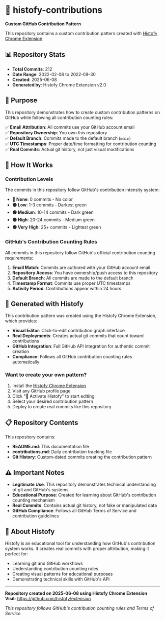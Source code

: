 # 🎨 histofy-contributions

**Custom GitHub Contribution Pattern**

This repository contains a custom contribution pattern created with [Histofy Chrome Extension](https://github.com/histofy/extension).

## 📊 Repository Stats

- **Total Commits**: 212
- **Date Range**: 2022-02-08 to 2022-09-30
- **Created**: 2025-06-08
- **Generated by**: Histofy Chrome Extension v2.0

## 🎯 Purpose

This repository demonstrates how to create custom contribution patterns on GitHub while following all contribution counting rules:

✅ **Email Attribution**: All commits use your GitHub account email  
✅ **Repository Ownership**: You own this repository  
✅ **Default Branch**: Commits made to the default branch (`main`)  
✅ **UTC Timestamps**: Proper date/time formatting for contribution counting  
✅ **Real Commits**: Actual git history, not just visual modifications  

## 🚀 How It Works

### Contribution Levels
The commits in this repository follow GitHub's contribution intensity system:

- **🔲 None**: 0 commits - No color
- **🟢 Low**: 1-3 commits - Darkest green  
- **🟢 Medium**: 10-14 commits - Dark green
- **🟢 High**: 20-24 commits - Medium green
- **🟢 Very High**: 25+ commits - Lightest green

### GitHub's Contribution Counting Rules
All commits in this repository follow GitHub's official contribution counting requirements:

1. **Email Match**: Commits are authored with your GitHub account email
2. **Repository Access**: You have ownership/push access to this repository  
3. **Default Branch**: All commits are made to the default branch
4. **Timestamp Format**: Commits use proper UTC timestamps
5. **Activity Period**: Contributions appear within 24 hours

## 🔧 Generated with Histofy

This contribution pattern was created using the Histofy Chrome Extension, which provides:

- **Visual Editor**: Click-to-edit contribution graph interface
- **Real Deployments**: Creates actual git commits that count toward contributions
- **GitHub Integration**: Full GitHub API integration for authentic commit creation
- **Compliance**: Follows all GitHub contribution counting rules automatically

### Want to create your own pattern?

1. Install the [Histofy Chrome Extension](https://github.com/histofy/extension)
2. Visit any GitHub profile page
3. Click "🚀 Activate Histofy" to start editing
4. Select your desired contribution pattern
5. Deploy to create real commits like this repository

## 📋 Repository Contents

This repository contains:
- **README.md**: This documentation file
- **contributions.md**: Daily contribution tracking file
- **Git History**: Custom-dated commits creating the contribution pattern

## ⚠️ Important Notes

- **Legitimate Use**: This repository demonstrates technical understanding of git and GitHub's systems
- **Educational Purpose**: Created for learning about GitHub's contribution counting mechanism  
- **Real Commits**: Contains actual git history, not fake or manipulated data
- **GitHub Compliance**: Follows all GitHub Terms of Service and contribution guidelines

## 🌟 About Histofy

Histofy is an educational tool for understanding how GitHub's contribution system works. It creates real commits with proper attribution, making it perfect for:

- Learning git and GitHub workflows
- Understanding contribution counting rules
- Creating visual patterns for educational purposes
- Demonstrating technical skills with GitHub's API

---

**Repository created on 2025-06-08 using Histofy Chrome Extension**  
**Visit**: https://github.com/histofy/extension

*This repository follows GitHub's contribution counting rules and Terms of Service.*
